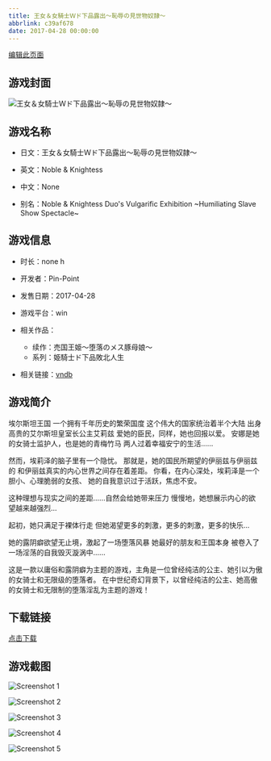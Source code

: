 ```yaml
---
title: 王女＆女騎士Ｗド下品露出～恥辱の見世物奴隷～
abbrlink: c39af678
date: 2017-04-28 00:00:00
---
```

[编辑此页面](https://github.com/ACG-3/ADV3-source/blob/main/source/_posts/%E7%8E%8B%E5%A5%B3%EF%BC%86%E5%A5%B3%E9%A8%8E%E5%A3%AB%EF%BC%B7%E3%83%89%E4%B8%8B%E5%93%81%E9%9C%B2%E5%87%BA%EF%BD%9E%E6%81%A5%E8%BE%B1%E3%81%AE%E8%A6%8B%E4%B8%96%E7%89%A9%E5%A5%B4%E9%9A%B7%EF%BD%9E.md)

## 游戏封面

![王女＆女騎士Ｗド下品露出～恥辱の見世物奴隷～](https://pan.timero.xyz/d/onedrive/img_lib_001/%E7%8E%8B%E5%A5%B3%EF%BC%86%E5%A5%B3%E9%A8%8E%E5%A3%AB%EF%BC%B7%E3%83%89%E4%B8%8B%E5%93%81%E9%9C%B2%E5%87%BA%EF%BD%9E%E6%81%A5%E8%BE%B1%E3%81%AE%E8%A6%8B%E4%B8%96%E7%89%A9%E5%A5%B4%E9%9A%B7%EF%BD%9E_cover.avif)


## 游戏名称

- 日文：王女＆女騎士Ｗド下品露出～恥辱の見世物奴隷～
- 英文：Noble & Knightess
- 中文：None

- 别名：Noble & Knightess Duo's Vulgarific Exhibition ~Humiliating Slave Show Spectacle~


## 游戏信息

- 时长：none h
- 开发者：Pin-Point
- 发售日期：2017-04-28
- 游戏平台：win
- 相关作品：
   - 续作：売国王姫～堕落のメス豚母娘～
   - 系列：姫騎士ド下品敗北人生

- 相关链接：[vndb](https://vndb.org/v20996)


## 游戏简介

埃尔斯坦王国
一个拥有千年历史的繁荣国度
这个伟大的国家统治着半个大陆
出身高贵的艾尔斯坦皇室长公主艾莉兹
爱她的臣民，同样，她也回报以爱。
安娜是她的女骑士监护人，也是她的青梅竹马
两人过着幸福安宁的生活......

然而，埃莉泽的脑子里有一个隐忧。
那就是，她的国民所期望的伊丽兹与伊丽兹的
和伊丽兹真实的内心世界之间存在着差距。
你看，在内心深处，埃莉泽是一个胆小、心理脆弱的女孩、
她的自我意识过于活跃，焦虑不安。

这种理想与现实之间的差距......自然会给她带来压力
慢慢地，她想展示内心的欲望越来越强烈...

起初，她只满足于裸体行走
但她渴望更多的刺激，更多的刺激，更多的快乐...

她的露阴癖欲望无止境，激起了一场堕落风暴
她最好的朋友和王国本身
被卷入了一场淫荡的自我毁灭漩涡中......

这是一款以庸俗和露阴癖为主题的游戏，主角是一位曾经纯洁的公主、她引以为傲的女骑士和无限级的堕落者。
在中世纪奇幻背景下，以曾经纯洁的公主、她高傲的女骑士和无限制的堕落淫乱为主题的游戏！




## 下载链接

[点击下载](https://pan.timero.xyz/onedrive/adv_lib_001/%E7%8E%8B%E5%A5%B3%EF%BC%86%E5%A5%B3%E9%A8%8E%E5%A3%AB%EF%BC%B7%E3%83%89%E4%B8%8B%E5%93%81%E9%9C%B2%E5%87%BA%EF%BD%9E%E6%81%A5%E8%BE%B1%E3%81%AE%E8%A6%8B%E4%B8%96%E7%89%A9%E5%A5%B4%E9%9A%B7%EF%BD%9E)


## 游戏截图


![Screenshot 1](https://pan.timero.xyz/d/onedrive/img_lib_001/%E7%8E%8B%E5%A5%B3%EF%BC%86%E5%A5%B3%E9%A8%8E%E5%A3%AB%EF%BC%B7%E3%83%89%E4%B8%8B%E5%93%81%E9%9C%B2%E5%87%BA%EF%BD%9E%E6%81%A5%E8%BE%B1%E3%81%AE%E8%A6%8B%E4%B8%96%E7%89%A9%E5%A5%B4%E9%9A%B7%EF%BD%9E_Screenshot_1.avif)

![Screenshot 2](https://pan.timero.xyz/d/onedrive/img_lib_001/%E7%8E%8B%E5%A5%B3%EF%BC%86%E5%A5%B3%E9%A8%8E%E5%A3%AB%EF%BC%B7%E3%83%89%E4%B8%8B%E5%93%81%E9%9C%B2%E5%87%BA%EF%BD%9E%E6%81%A5%E8%BE%B1%E3%81%AE%E8%A6%8B%E4%B8%96%E7%89%A9%E5%A5%B4%E9%9A%B7%EF%BD%9E_Screenshot_2.avif)

![Screenshot 3](https://pan.timero.xyz/d/onedrive/img_lib_001/%E7%8E%8B%E5%A5%B3%EF%BC%86%E5%A5%B3%E9%A8%8E%E5%A3%AB%EF%BC%B7%E3%83%89%E4%B8%8B%E5%93%81%E9%9C%B2%E5%87%BA%EF%BD%9E%E6%81%A5%E8%BE%B1%E3%81%AE%E8%A6%8B%E4%B8%96%E7%89%A9%E5%A5%B4%E9%9A%B7%EF%BD%9E_Screenshot_3.avif)

![Screenshot 4](https://pan.timero.xyz/d/onedrive/img_lib_001/%E7%8E%8B%E5%A5%B3%EF%BC%86%E5%A5%B3%E9%A8%8E%E5%A3%AB%EF%BC%B7%E3%83%89%E4%B8%8B%E5%93%81%E9%9C%B2%E5%87%BA%EF%BD%9E%E6%81%A5%E8%BE%B1%E3%81%AE%E8%A6%8B%E4%B8%96%E7%89%A9%E5%A5%B4%E9%9A%B7%EF%BD%9E_Screenshot_4.avif)

![Screenshot 5](https://pan.timero.xyz/d/onedrive/img_lib_001/%E7%8E%8B%E5%A5%B3%EF%BC%86%E5%A5%B3%E9%A8%8E%E5%A3%AB%EF%BC%B7%E3%83%89%E4%B8%8B%E5%93%81%E9%9C%B2%E5%87%BA%EF%BD%9E%E6%81%A5%E8%BE%B1%E3%81%AE%E8%A6%8B%E4%B8%96%E7%89%A9%E5%A5%B4%E9%9A%B7%EF%BD%9E_Screenshot_5.avif)

